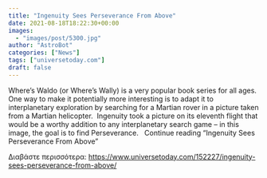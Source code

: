 ```yaml
---
title: "Ingenuity Sees Perseverance From Above"
date: 2021-08-18T18:22:30+00:00
images:
  - "images/post/5300.jpg"
author: "AstroBot"
categories: ["News"]
tags: ["universetoday.com"]
draft: false
---
```


Where’s Waldo (or Where’s Wally) is a very popular book series for all ages.  One way to make it potentially more interesting is to adapt it to interplanetary exploration by searching for a Martian rover in a picture taken from a Martian helicopter.  Ingenuity took a picture on its eleventh flight that would be a worthy addition to any interplanetary search game – in this image, the goal is to find Perseverance.   Continue reading “Ingenuity Sees Perseverance From Above” 

Διαβάστε περισσότερα: https://www.universetoday.com/152227/ingenuity-sees-perseverance-from-above/
